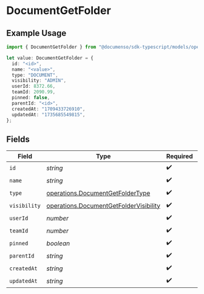 # DocumentGetFolder

## Example Usage

```typescript
import { DocumentGetFolder } from "@documenso/sdk-typescript/models/operations";

let value: DocumentGetFolder = {
  id: "<id>",
  name: "<value>",
  type: "DOCUMENT",
  visibility: "ADMIN",
  userId: 8372.66,
  teamId: 2090.99,
  pinned: false,
  parentId: "<id>",
  createdAt: "1709433726910",
  updatedAt: "1735685549815",
};
```

## Fields

| Field                                                                                            | Type                                                                                             | Required                                                                                         | Description                                                                                      |
| ------------------------------------------------------------------------------------------------ | ------------------------------------------------------------------------------------------------ | ------------------------------------------------------------------------------------------------ | ------------------------------------------------------------------------------------------------ |
| `id`                                                                                             | *string*                                                                                         | :heavy_check_mark:                                                                               | N/A                                                                                              |
| `name`                                                                                           | *string*                                                                                         | :heavy_check_mark:                                                                               | N/A                                                                                              |
| `type`                                                                                           | [operations.DocumentGetFolderType](../../models/operations/documentgetfoldertype.md)             | :heavy_check_mark:                                                                               | N/A                                                                                              |
| `visibility`                                                                                     | [operations.DocumentGetFolderVisibility](../../models/operations/documentgetfoldervisibility.md) | :heavy_check_mark:                                                                               | N/A                                                                                              |
| `userId`                                                                                         | *number*                                                                                         | :heavy_check_mark:                                                                               | N/A                                                                                              |
| `teamId`                                                                                         | *number*                                                                                         | :heavy_check_mark:                                                                               | N/A                                                                                              |
| `pinned`                                                                                         | *boolean*                                                                                        | :heavy_check_mark:                                                                               | N/A                                                                                              |
| `parentId`                                                                                       | *string*                                                                                         | :heavy_check_mark:                                                                               | N/A                                                                                              |
| `createdAt`                                                                                      | *string*                                                                                         | :heavy_check_mark:                                                                               | N/A                                                                                              |
| `updatedAt`                                                                                      | *string*                                                                                         | :heavy_check_mark:                                                                               | N/A                                                                                              |